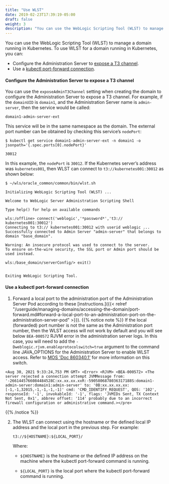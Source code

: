 ```yaml
---
title: "Use WLST"
date: 2019-02-23T17:39:19-05:00
draft: false
weight: 3
description: "You can use the WebLogic Scripting Tool (WLST) to manage a domain running in Kubernetes."
---
```



You can use the WebLogic Scripting Tool (WLST) to manage a domain running in Kubernetes. To use WLST for a domain running in Kubernetes, you can:

- Configure the Administration Server to [expose a T3 channel](#configure-the-administration-server-to-expose-a-t3-channel).
- Use a [kubectl port-forward connection](#use-a-kubectl-port-forward-connection).


#### Configure the Administration Server to expose a T3 channel

You can use the `exposeAdminT3Channel` setting when creating the domain to configure the Administration Server to expose a T3 channel.  For example, if the `domainUID` is `domain1`, and the Administration Server name is `admin-server`, then the service would be called:

```
domain1-admin-server-ext
```

This service will be in the same namespace as the domain.  The external port number can be obtained by checking this service’s `nodePort`:

```shell
$ kubectl get service domain1-admin-server-ext -n domain1 -o jsonpath='{.spec.ports[0].nodePort}'
```
```
30012
```

In this example, the `nodePort` is `30012`.  If the Kubernetes server’s address was `kubernetes001`, then WLST can connect to `t3://kubernetes001:30012` as shown below:

```shell
$ ~/wls/oracle_common/common/bin/wlst.sh
```
```
Initializing WebLogic Scripting Tool (WLST) ...

Welcome to WebLogic Server Administration Scripting Shell

Type help() for help on available commands

wls:/offline> connect('weblogic','*password*','t3:// kubernetes001:30012')
Connecting to t3:// kubernetes001:30012 with userid weblogic ...
Successfully connected to Admin Server "admin-server" that belongs to domain "base_domain".

Warning: An insecure protocol was used to connect to the server.
To ensure on-the-wire security, the SSL port or Admin port should be used instead.

wls:/base_domain/serverConfig/> exit()


Exiting WebLogic Scripting Tool.
```

#### Use a kubectl port-forward connection
1. Forward a local port to the administration port of the Administration Server Pod according to these [instructions.]({{< relref "/userguide/managing-domains/accessing-the-domain/port-forward.md#forward-a-local-port-to-an-administration-port-on-the-administration-server-pod" >}}).
{{% notice note %}}
If the local (forwarded) port number is not the same as the Administration port number, then the WLST access will not work by default and you will see below `BEA-000572` RJVM error in the administration server logs. In this case, you will need to add the `-Dweblogic.rjvm.enableprotocolswitch=true` argument to the command line JAVA_OPTIONS for the Administration Server to enable WLST access. Refer to [MOS 'Doc 860340.1'](https://support.oracle.com/rs?type=doc&id=860340.1) for more information on this switch.
```text
<Aug 30, 2021 9:33:24,753 PM GMT> <Error> <RJVM> <BEA-000572> <The server rejected a connection attempt JVMMessage from: '-2661445766084484528C:xx.xx.xx.xxR:-5905806878036317188S:domain1-admin-server:domain1:admin-server' to: '0B:xx.xx.xx.xx:[-1,-1,32015,-1,-1,-1,-1]' cmd: 'CMD_IDENTIFY_REQUEST', QOS: '102', responseId: '-1', invokableId: '-1', flags: 'JVMIDs Sent, TX Context Not Sent, 0x1', abbrev offset: '114' probably due to an incorrect firewall configuration or administrative command.></pre>
```
{{% /notice %}}

2. The WLST can connect using the hostname or the defined local IP address and the local port in the previous step. For example:

   ```
   t3://${HOSTNAME}:${LOCAL_PORT}/
   ```
   Where:

     * `${HOSTNAME}` is the hostname or the defined IP address on the machine where the kubectl port-forward command is running.

     * `${LOCAL_PORT}` is the local port where the kubectl port-forward command is running.
